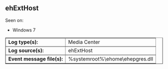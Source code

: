 ## ehExtHost

Seen on:
* Windows 7

<table border="1" class="docutils">
  <tbody>
    <tr>
      <td><b>Log type(s):</b></td>
      <td>Media Center</td>
    </tr>
    <tr>
      <td><b>Log source(s):</b></td>
      <td>ehExtHost</td>
    </tr>
    <tr>
      <td><b>Event message file(s):</b></td>
      <td>%systemroot%\ehome\ehepgres.dll</td>
    </tr>
  </tbody>
</table>

&nbsp;

